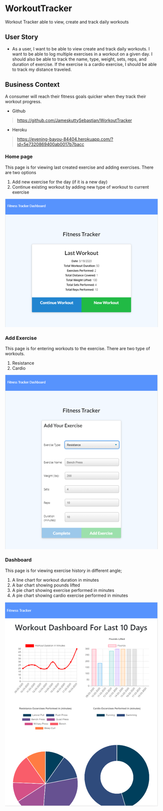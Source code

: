 # WorkoutTracker
Workout Tracker able to view, create and track daily workouts

## User Story

* As a user, I want to be able to view create and track daily workouts. I want to be able to log multiple exercises in a workout on a given day. I should also be able to track the name, type, weight, sets, reps, and duration of exercise. If the exercise is a cardio exercise, I should be able to track my distance traveled.

## Business Context

A consumer will reach their fitness goals quicker when they track their workout progress.

-  Github
> https://github.com/JameskuttySebastian/WorkoutTracker

-  Heroku
> https://evening-bayou-84404.herokuapp.com/?id=5e7320869400ab0017b7bacc

### Home page
This page is for viewing last created exercise and adding exercises. There are two options

1. Add new exercise for the day (if it is a new day)
2. Continue existing workout by adding new type of workout to current exercise

![Home Page](./img/Home.PNG)

### Add Exercise
This page is for entering workouts to the exercise. There are two type of workouts.
1. Resistance
2. Cardio

![Add Exercise Page](./img/AddExercise.PNG)

### Dashboard
This page is for viewing exercise history in different angle;
1. A line chart for workout duration in minutes
2. A bar chart showing pounds lifted
3. A pie chart showing exercise performed in minutes
4. A pie chart showing cardio exercise performed in minutes


![Dashboard Page](./img/Dashboard.PNG)

